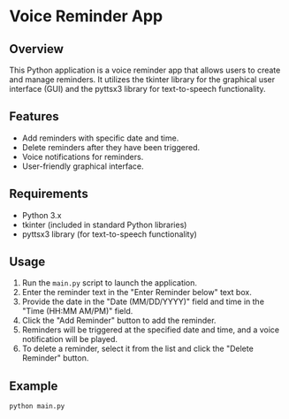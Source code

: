# Voice Reminder App

## Overview
This Python application is a voice reminder app that allows users to create and manage reminders. It utilizes the tkinter library for the graphical user interface (GUI) and the pyttsx3 library for text-to-speech functionality.

## Features
- Add reminders with specific date and time.
- Delete reminders after they have been triggered.
- Voice notifications for reminders.
- User-friendly graphical interface.

## Requirements
- Python 3.x
- tkinter (included in standard Python libraries)
- pyttsx3 library (for text-to-speech functionality)

## Usage
1. Run the `main.py` script to launch the application.
2. Enter the reminder text in the "Enter Reminder below" text box.
3. Provide the date in the "Date (MM/DD/YYYY)" field and time in the "Time (HH:MM AM/PM)" field.
4. Click the "Add Reminder" button to add the reminder.
5. Reminders will be triggered at the specified date and time, and a voice notification will be played.
6. To delete a reminder, select it from the list and click the "Delete Reminder" button.

## Example
```python
python main.py
